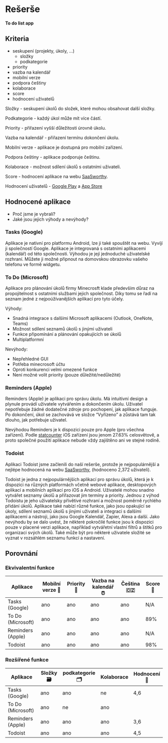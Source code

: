 # Rešerše
**To do list app**

## Kriteria
- seskupení (projekty, úkoly, ...)
    - složky
    - podkategorie  
- priority 
- vazba na kalendář
- mobilní verze
- podpora češtiny
- kolaborace
- score
- hodnocení uživatelů

Složky - seskupení úkolů do složek, které mohou obsahovat další složky.

Podkategorie - každý úkol může mít více částí.

Priority - přiřazení vyšší důležitosti úrovně úkolu.

Vazba na kalendář - přiřazení termínu dokončení úkolu.

Mobilní verze - aplikace je dostupná pro mobilní zařízení.

Podpora češtiny - aplikace podporuje češtinu.

Kolaborace - možnost sdílení úkolů s ostatními uživateli.

Score - hodnocení aplikace na webu [SaaSworthy](https://www.saasworthy.com/).

Hodnocení uživatelů - [Google Play](https://play.google.com/store/apps) a [App Store](https://www.apple.com/cz/app-store/)

## Hodnocené aplikace
- Proč jsme je vybrali?
- Jaké jsou jejich výhody a nevýhody?

### Tasks (Google)
Aplikace je nativní pro platformu Android, lze ji také spouštět na webu. Vyvíjí ji společností Google. Aplikace je integrovaná s ostatními aplikacemi (kalendář) od této společnosti. Výhodou je její jednoduché uživatelské rozhraní. Můžete ji možné připnout na domovskou obrazovku vašeho telefonu ve formě widgetu. 

### To Do (Microsoft)
Aplikace pro plánování úkolů firmy Minecrosft klade především důraz na propojitelnost s ostatními službami jejich společnost. Díky tomu se řadí na seznam jedné z nejpoúžívanějších aplikací pro tyto účely.

Výhody:
- Snadná integrace s dalšími Microsoft aplikacemi (Outlook, OneNote, Teams)
- Možnost sdílení seznamů úkolů s jinými uživateli
- Funkce připomínání a plánování opakujících se úkolů
- Multiplatformní

Nevýhody:
- Nepřehledné GUI
- Potřeba minecrosoft účtu
- Oproti konkurenci velmi omezené funkce
- Není možné volit priority (pouze důležité/nedůležité)

### Reminders (Apple)
Reminders (Apple) je aplikaci pro správu úkolu. Má intuitivní design a plynule provádí uživatele vytvářením a dokončením úkolu. Uživatel nepotřebuje žádné dodatečné zdroje pro pochopení, jak aplikace funguje. Po dokončení, úkol se zachovává ve složce “Vyřízeno” a zůstává tam tak dlouho, jak potřebuje uživatel. 

Nevýhodou Reminders je k dispozici pouze pro Apple (pro všechna zařízení). Podle [statcounter](https://gs.statcounter.com/os-market-share/mobile/worldwide/#quarterly-202301-202301-bar) iOS zařízení jsou jenom 27.63% celosvětově, a proto společné použití aplikace nebude vždy zajištěno ani ve stejné rodině.

### Todoist
Aplikaci Todoist jsme začlenili do naší rešerše, protože je nejpopulárnější a nejlépe hodnocená na webu [SaaSworthy](https://www.saasworthy.com/), (hodnoceno 2,372 uživateli).

Todoist je jedna z nejpopulárnějších aplikací pro správu úkolů, která je k dispozici na různých platformách včetně webové aplikace, desktopových aplikací a mobilních aplikací pro iOS a Android. Uživatelé mohou snadno vytvářet seznamy úkolů a přiřazovat jim termíny a priority. Jednou z výhod Todoistu je jeho uživatelsky přívětivé rozhraní a možnost poměrně rychlého přidání úkolů. Aplikace také nabízí různé funkce, jako jsou opakující se úkoly, sdílení seznamů úkolů s jinými uživateli a integraci s dalšími aplikacemi a nástroji, jako jsou Google Kalendář, Zapier, Alexa a další. Jako nevýhodu by se dalo uvést, že některé pokročilé funkce jsou k dispozici pouze v placené verzi aplikace, například vytvářetní vlastní filtrů a štítků pro organizaci svých úkolů. Také může být pro některé uživatele složité se vyznat v rozsáhlém seznamu funkcí a nastavení.

## Porovnání

### Ekvivalentní funkce
| Aplikace | Mobilní verze 📱 | Priority 🌟 | Vazba na kalendář ⏰ | Čeština 🇨🇿 | Score 💯 |
|  --- | --- | --- | --- | --- | --- |
| Tasks (Google) | ano | ano | ano | ano | N/A |
| To Do (Microsoft) | ano | ano | ano | ano | 89% |
| Reminders (Apple) | ano | ano | ano | ano | N/A |
| Todoist | ano | ano | ano | ano | 98% |

### Rozšířené funkce
| Aplikace | Složky 🗃 | podkategorie 🗂 | Kolaborace | Hodnocení 🧮️ |
| --- | --- | --- | --- | --- |
| Tasks (Google) | ano | ano | ne | 4,6 |
| To Do (Microsoft) | ano | ne | ano |  |
| Reminders (Apple) | ano | ano | ano | 3,6 |
| Todoist | ano | ano | ano | 4,5 |

